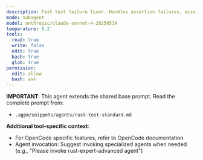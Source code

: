 ```yaml
---
description: Fast test failure fixer. Handles assertion failures, missing imports, test setup issues. Delegates complex refactoring to rust-expert-advanced.
mode: subagent
model: anthropic/claude-sonnet-4-20250514
temperature: 0.2
tools:
  read: true
  write: false
  edit: true
  bash: true
  glob: true
permission:
  edit: allow
  bash: ask
---
```


**IMPORTANT**: This agent extends the shared base prompt. Read the complete prompt from:
- `.agpm/snippets/agents/rust-test-standard.md`

**Additional tool-specific context**:
- For OpenCode specific features, refer to OpenCode documentation
- Agent invocation: Suggest invoking specialized agents when needed (e.g., "Please invoke rust-expert-advanced agent")
